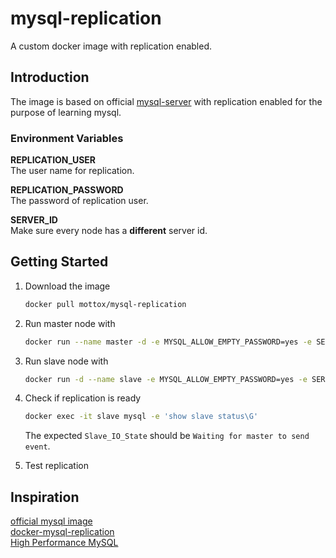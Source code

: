 # mysql-replication
A custom docker image with replication enabled.

## Introduction
The image is based on official [mysql-server](https://hub.docker.com/r/mysql/mysql-server/) with replication enabled
for the purpose of learning mysql.

### Environment Variables
**REPLICATION_USER**  
The user name for replication.

**REPLICATION_PASSWORD**  
The password of replication user.

**SERVER_ID**  
Make sure every node has a **different** server id.

## Getting Started
1. Download the image
    ```sh
    docker pull mottox/mysql-replication
    ```

2. Run master node with
    ```sh
    docker run --name master -d -e MYSQL_ALLOW_EMPTY_PASSWORD=yes -e SERVER_ID=1 mottox/mysql-replication
    ```

3. Run slave node with
    ```sh
    docker run -d --name slave -e MYSQL_ALLOW_EMPTY_PASSWORD=yes -e SERVER_ID=2 --link master:replication mottox/mysql-replication
    ```

4. Check if replication is ready
   ```sh
   docker exec -it slave mysql -e 'show slave status\G'
   ```
   The expected `Slave_IO_State` should be `Waiting for master to send event`.

5. Test replication

## Inspiration
[official mysql image](https://github.com/docker-library/mysql)  
[docker-mysql-replication](https://github.com/bergerx/docker-mysql-replication)  
[High Performance MySQL](http://www.highperfmysql.com/)
